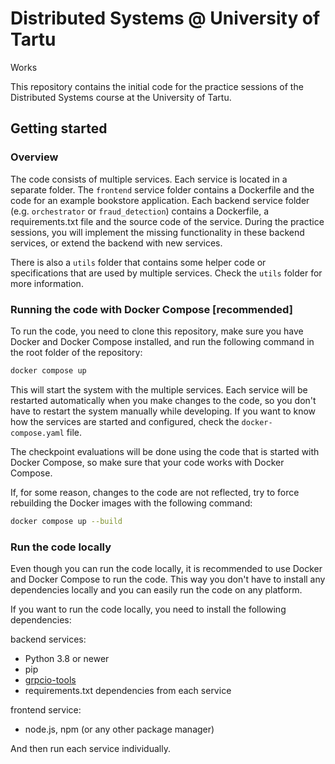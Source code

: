 # Distributed Systems @ University of Tartu

Works

This repository contains the initial code for the practice sessions of the Distributed Systems course at the University of Tartu.

## Getting started

### Overview

The code consists of multiple services. Each service is located in a separate folder. The `frontend` service folder contains a Dockerfile and the code for an example bookstore application. Each backend service folder (e.g. `orchestrator` or `fraud_detection`) contains a Dockerfile, a requirements.txt file and the source code of the service. During the practice sessions, you will implement the missing functionality in these backend services, or extend the backend with new services.

There is also a `utils` folder that contains some helper code or specifications that are used by multiple services. Check the `utils` folder for more information.

### Running the code with Docker Compose [recommended]

To run the code, you need to clone this repository, make sure you have Docker and Docker Compose installed, and run the following command in the root folder of the repository:

```bash
docker compose up
```

This will start the system with the multiple services. Each service will be restarted automatically when you make changes to the code, so you don't have to restart the system manually while developing. If you want to know how the services are started and configured, check the `docker-compose.yaml` file.

The checkpoint evaluations will be done using the code that is started with Docker Compose, so make sure that your code works with Docker Compose.

If, for some reason, changes to the code are not reflected, try to force rebuilding the Docker images with the following command:

```bash
docker compose up --build
```

### Run the code locally

Even though you can run the code locally, it is recommended to use Docker and Docker Compose to run the code. This way you don't have to install any dependencies locally and you can easily run the code on any platform.

If you want to run the code locally, you need to install the following dependencies:

backend services:
- Python 3.8 or newer
- pip
- [grpcio-tools](https://grpc.io/docs/languages/python/quickstart/)
- requirements.txt dependencies from each service

frontend service:
- node.js, npm (or any other package manager)

And then run each service individually.
